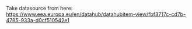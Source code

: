 Take datasource from here: https://www.eea.europa.eu/en/datahub/datahubitem-view/fbf3717c-cd7b-4785-933a-d0cf510542e1